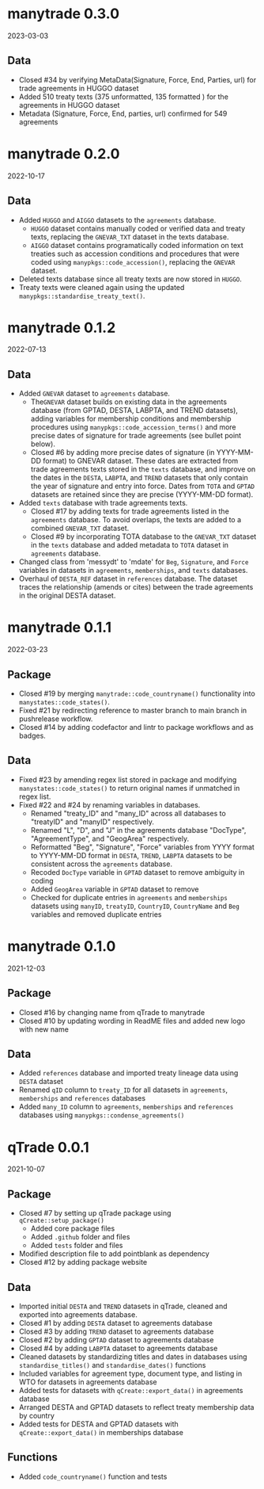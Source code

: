 # manytrade 0.3.0

2023-03-03

## Data

* Closed #34 by verifying MetaData(Signature, Force, End, Parties, url) for trade agreements in HUGGO dataset
* Added 510 treaty texts (375 unformatted, 135 formatted ) for the agreements in HUGGO dataset
* Metadata (Signature, Force, End, parties, url) confirmed for 549 agreements

# manytrade 0.2.0

2022-10-17

## Data
* Added `HUGGO` and `AIGGO` datasets to the `agreements` database.
  * `HUGGO` dataset contains manually coded or verified data and treaty texts,
  replacing the `GNEVAR_TXT` dataset in the texts database.
  * `AIGGO` dataset contains programatically coded information on text treaties
  such as accession conditions and procedures that were coded using `manypkgs::code_accession()`,
  replacing the `GNEVAR` dataset.
* Deleted texts database since all treaty texts are now stored in `HUGGO`.
* Treaty texts were cleaned again using the updated `manypkgs::standardise_treaty_text()`.

# manytrade 0.1.2

2022-07-13

## Data
* Added `GNEVAR` dataset to `agreements` database.
  * The`GNEVAR` dataset builds on existing data in the agreements database 
  (from GPTAD, DESTA, LABPTA, and TREND datasets), adding variables for 
  membership conditions and membership procedures using
  `manypkgs::code_accession_terms()` and more precise dates of signature
  for trade agreements (see bullet point below).
  * Closed #6 by adding more precise dates of signature (in YYYY-MM-DD format) 
  to GNEVAR dataset. These dates are extracted from trade agreements texts 
  stored in the `texts` database, and improve on the dates in the `DESTA`, 
  `LABPTA`, and `TREND` datasets that only contain the year of signature 
  and entry into force. Dates from `TOTA` and `GPTAD` datasets are retained
  since they are precise (YYYY-MM-DD format).
* Added `texts` database with trade agreements texts.
  * Closed #17 by adding texts for trade agreements listed in the `agreements` database. 
  To avoid overlaps, the texts are added to a combined `GNEVAR_TXT` dataset.
  * Closed #9 by incorporating TOTA database to the `GNEVAR_TXT` dataset in the 
  `texts` database and added metadata to `TOTA` dataset in `agreements` database.
* Changed class from 'messydt' to 'mdate' for `Beg`, `Signature`, and `Force` 
variables in datasets in `agreements`, `memberships`, and `texts` databases.
* Overhaul of `DESTA_REF` dataset in `references` database. The dataset traces
the relationship (amends or cites) between the trade agreements in the original DESTA dataset.

# manytrade 0.1.1

2022-03-23

## Package

* Closed #19 by merging `manytrade::code_countryname()` functionality into `manystates::code_states()`.
* Fixed #21 by redirecting reference to master branch to main branch in pushrelease workflow.
* Closed #14 by adding codefactor and lintr to package workflows and as badges.

## Data

* Fixed #23 by amending regex list stored in package and modifying `manystates::code_states()` to return original names if unmatched in regex list.
* Fixed #22 and #24 by renaming variables in databases.
  * Renamed "treaty_ID" and "many_ID" across all databases to "treatyID" and "manyID" respectively.
  * Renamed "L", "D", and "J" in the agreements database "DocType", "AgreementType", and "GeogArea" respectively.
  * Reformatted "Beg", "Signature", "Force" variables from YYYY format to YYYY-MM-DD format in `DESTA`, `TREND`, `LABPTA` datasets to be consistent across the `agreements` database.
  * Recoded `DocType` variable in `GPTAD` dataset to remove ambiguity in coding
  * Added `GeogArea` variable in `GPTAD` dataset to remove
  * Checked for duplicate entries in `agreements` and `memberships` datasets using `manyID`, `treatyID`, `CountryID`, `CountryName` and `Beg` variables and removed duplicate entries

# manytrade 0.1.0

2021-12-03

## Package
* Closed #16 by changing name from qTrade to manytrade
* Closed #10 by updating wording in ReadME files and added new logo with new name

## Data
* Added `references` database and imported treaty lineage data using `DESTA` dataset
* Renamed `qID` column to `treaty_ID` for all datasets in `agreements`, 
`memberships` and `references` databases
* Added `many_ID` column to `agreements`, `memberships` and `references` databases 
using `manypkgs::condense_agreements()`

# qTrade 0.0.1

2021-10-07

## Package

* Closed #7 by setting up qTrade package using `qCreate::setup_package()`
  * Added core package files
  * Added `.github` folder and files
  * Added `tests` folder and files
* Modified description file to add pointblank as dependency
* Closed #12 by adding package website

## Data

* Imported initial `DESTA` and `TREND` datasets in qTrade, cleaned and exported into agreements database.
* Closed #1 by adding `DESTA` dataset to agreements database
* Closed #3 by adding `TREND` dataset to agreements database
* Closed #2 by adding `GPTAD` dataset to agreements database
* Closed #4 by adding `LABPTA` dataset to agreements database
* Cleaned datasets by standardizing titles and dates in databases using `standardise_titles()` and  `standardise_dates()` functions
* Included variables for agreement type, document type, and listing in WTO for datasets in agreements database
* Added tests for datasets with `qCreate::export_data()` in agreements database
* Arranged DESTA and GPTAD datasets to reflect treaty membership data by country
* Added tests for DESTA and GPTAD datasets with `qCreate::export_data()` in memberships database

## Functions
* Added `code_countryname()` function and tests

